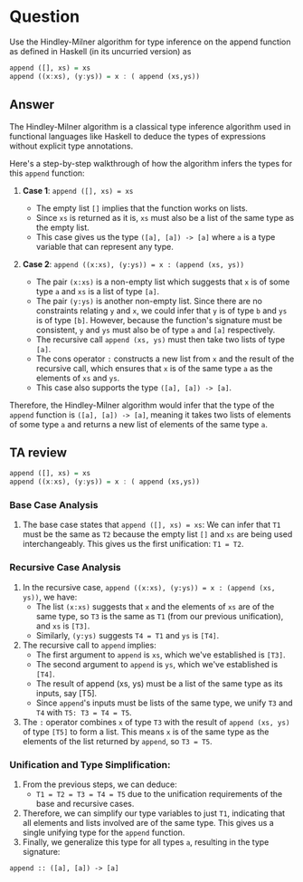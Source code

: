 # Question
Use the Hindley-Milner algorithm for type inference on the append function as defined
in Haskell (in its uncurried version) as

```haskell
append ([], xs) = xs
append ((x:xs), (y:ys)) = x : ( append (xs,ys))
```

## Answer
The Hindley-Milner algorithm is a classical type inference algorithm used in functional languages like Haskell to deduce the types of expressions without explicit type annotations.

Here's a step-by-step walkthrough of how the algorithm infers the types for this `append` function:

1. **Case 1**: `append ([], xs) = xs`
    * The empty list `[]` implies that the function works on lists.
    * Since `xs` is returned as it is, `xs` must also be a list of the same type as the empty list.
    * This case gives us the type `([a], [a]) -> [a]` where `a` is a type variable that can represent any type.

2. **Case 2**: `append ((x:xs), (y:ys)) = x : (append (xs, ys))`
    * The pair `(x:xs)` is a non-empty list which suggests that `x` is of some type `a` and `xs` is a list of type `[a]`.
    * The pair `(y:ys)` is another non-empty list. Since there are no constraints relating `y` and `x`, we could infer that `y` is of type `b` and `ys` is of type `[b]`. However, because the function's signature must be consistent, `y` and `ys` must also be of type `a` and `[a]` respectively.
    * The recursive call `append (xs, ys)` must then take two lists of type `[a]`.
    * The cons operator `:` constructs a new list from `x` and the result of the recursive call, which ensures that `x` is of the same type `a` as the elements of `xs` and `ys`.
    * This case also supports the type `([a], [a]) -> [a]`.

Therefore, the Hindley-Milner algorithm would infer that the type of the `append` function is `([a], [a]) -> [a]`, meaning it takes two lists of elements of some type `a` and returns a new list of elements of the same type `a`.

## TA review
```haskell
append ([], xs) = xs
append ((x:xs), (y:ys)) = x : ( append (xs,ys))
```
### Base Case Analysis
1. The base case states that `append ([], xs) = xs`:
We can infer that `T1` must be the same as `T2` because the empty list `[]` and `xs` are being used interchangeably. This gives us the first unification: `T1 = T2`.

### Recursive Case Analysis
1. In the recursive case, `append ((x:xs), (y:ys)) = x : (append (xs, ys))`, we have:
    * The list `(x:xs)` suggests that `x` and the elements of `xs` are of the same type, so `T3` is the same as `T1` (from our previous unification), and `xs` is `[T3]`.
    * Similarly, `(y:ys)` suggests `T4 = T1` and `ys` is `[T4]`.
2. The recursive call to `append` implies:
    * The first argument to `append` is `xs`, which we've established is `[T3]`.
    * The second argument to `append` is `ys`, which we've established is `[T4]`.
    * The result of append (xs, ys) must be a list of the same type as its inputs, say [T5].
    * Since `append`'s inputs must be lists of the same type, we unify `T3` and `T4` with `T5: T3 = T4 = T5`.
3. The `:` operator combines `x` of type `T3` with the result of `append (xs, ys)` of type `[T5]` to form a list. This means `x` is of the same type as the elements of the list returned by `append`, so `T3 = T5`.

### Unification and Type Simplification:
1. From the previous steps, we can deduce:
    * `T1 = T2 = T3 = T4 = T5` due to the unification requirements of the base and recursive cases.
2. Therefore, we can simplify our type variables to just `T1`, indicating that all elements and lists involved are of the same type. This gives us a single unifying type for the `append` function.
3. Finally, we generalize this type for all types `a`, resulting in the type signature:
```
append :: ([a], [a]) -> [a]
```